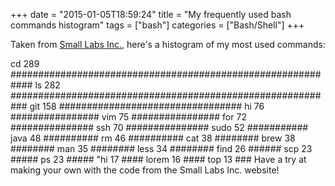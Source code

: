 +++
date = "2015-01-05T18:59:24"
title = "My frequently used bash commands histogram"
tags = ["bash"]
categories = ["Bash/Shell"]
+++

Taken from [Small Labs Inc.][1], here's a histogram of my most used commands: 
	
   cd   289 ############################################################ 
   ls   282 ########################################################### 
  git   158 ################################# 
   hi    76 ################ 
  vim    75 ################ 
  for    72 ############### 
  ssh    70 ############### 
 sudo    52 ########### 
 java    48 ########## 
   rm    46 ########## 
  cat    38 ######## 
 brew    38 ######## 
  man    35 ######## 
 less    34 ######## 
 find    26 ###### 
  scp    23 ##### 
   ps    23 ##### 
  "hi    17 #### 
lorem    16 #### 
  top    13 ### 
Have a try at making your own with the code from the Small Labs Inc. website!

  [1]: http://www.smallmeans.com/notes/shell-history/
